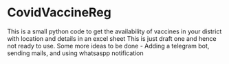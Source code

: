 # CovidVaccineReg

This is a small python code to get the availability of vaccines in your district with location and details in an excel sheet
This is just draft one and hence not ready to use.
Some more ideas to be done - Adding a telegram bot, sending mails, and using whatsaspp notification

